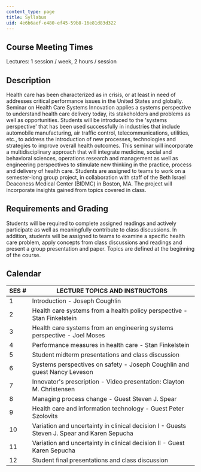 ```yaml
---
content_type: page
title: Syllabus
uid: 4e6b6aef-e480-ef45-59b8-16e81d83d322
---
```


Course Meeting Times
--------------------

Lectures: 1 session / week, 2 hours / session

Description
-----------

Health care has been characterized as in crisis, or at least in need of addresses critical performance issues in the United States and globally. Seminar on Health Care Systems Innovation applies a systems perspective to understand health care delivery today, its stakeholders and problems as well as opportunities. Students will be introduced to the 'systems perspective' that has been used successfully in industries that include automobile manufacturing, air traffic control, telecommunications, utilities, etc., to address the introduction of new processes, technologies and strategies to improve overall health outcomes. This seminar will incorporate a multidisciplinary approach that will integrate medicine, social and behavioral sciences, operations research and management as well as engineering perspectives to stimulate new thinking in the practice, process and delivery of health care. Students are assigned to teams to work on a semester-long group project, in collaboration with staff of the Beth Israel Deaconess Medical Center (BIDMC) in Boston, MA. The project will incorporate insights gained from topics covered in class.

Requirements and Grading
------------------------

Students will be required to complete assigned readings and actively participate as well as meaningfully contribute to class discussions. In addition, students will be assigned to teams to examine a specific health care problem, apply concepts from class discussions and readings and present a group presentation and paper. Topics are defined at the beginning of the course.

Calendar
--------

| SES # | LECTURE TOPICS AND INSTRUCTORS |
| --- | --- |
| 1 | Introduction - Joseph Coughlin |
| 2 | Health care systems from a health policy perspective - Stan Finkelstein |
| 3 | Health care systems from an engineering systems perspective - Joel Moses |
| 4 | Performance measures in health care - Stan Finkelstein |
| 5 | Student midterm presentations and class discussion |
| 6 | Systems perspectives on safety - Joseph Coughlin and guest Nancy Leveson |
| 7 | Innovator's prescription - Video presentation: Clayton M. Christensen |
| 8 | Managing process change - Guest Steven J. Spear |
| 9 | Health care and information technology - Guest Peter Szolovits |
| 10 | Variation and uncertainty in clinical decision I - Guests Steven J. Spear and Karen Sepucha |
| 11 | Variation and uncertainty in clinical decision II - Guest Karen Sepucha |
| 12 | Student final presentations and class discussion
